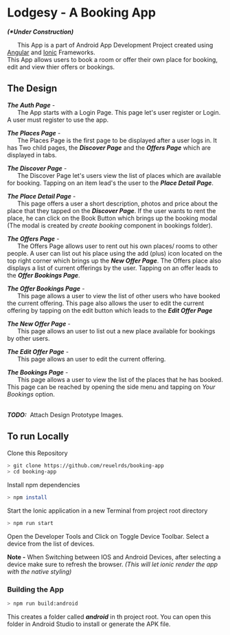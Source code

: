 # Lodgesy - A Booking App
**_(*Under Construction)_**

&nbsp;&nbsp;&nbsp;&nbsp;&nbsp;&nbsp;This App is a part of Android App Development Project created using [Angular](https://angular.io/) and [Ionic](https://ionicframework.com) Frameworks.  
This App allows users to book a room or offer their own place for booking, edit and view thier offers or bookings.


## The Design


**_The Auth Page_** -  
&nbsp;&nbsp;&nbsp;&nbsp;&nbsp;&nbsp;The App starts with a Login Page. This page let's user register or Login. A user must register to use the app.


**_The Places Page_** -   
&nbsp;&nbsp;&nbsp;&nbsp;&nbsp;&nbsp;The Places Page is the first page to be displayed after a user logs in. It has Two child pages, the **_Discover Page_** and the **_Offers Page_** which are displayed in tabs.


**_The Discover Page_** -  
&nbsp;&nbsp;&nbsp;&nbsp;&nbsp;&nbsp;The Discover Page let's users view the list of places which are available for booking. Tapping on an item lead's the user to the **_Place Detail Page_**.


**_The Place Detail Page_** -  
&nbsp;&nbsp;&nbsp;&nbsp;&nbsp;&nbsp;This page offers a user a short description, photos and price about the place that they tapped on the **_Discover Page_**. If the user wants to rent the place, he can click on the Book Button which brings up the booking modal (The modal is created by _create booking_ component in bookings folder).


**_The Offers Page_** -  
&nbsp;&nbsp;&nbsp;&nbsp;&nbsp;&nbsp;The Offers Page allows user to rent out his own places/ rooms to other people. A user can list out his place using the add (plus) icon located on the top right corner which brings up the **_New Offer Page_**. The Offers place also displays a list of current offerings by the user. Tapping on an offer leads to the **_Offer Bookings Page_**.


**_The Offer Bookings Page_** -  
&nbsp;&nbsp;&nbsp;&nbsp;&nbsp;&nbsp;This page allows a user to view the list of other users who have booked the current offering. This page also allows the user to edit the current offering by tapping on the edit button which leads to the **_Edit Offer Page_**


**_The New Offer Page_** -  
&nbsp;&nbsp;&nbsp;&nbsp;&nbsp;&nbsp;This page allows an user to list out a new place available for bookings by other users.


**_The Edit Offer Page_** -  
&nbsp;&nbsp;&nbsp;&nbsp;&nbsp;&nbsp;This page allows an user to edit the current offering.


**_The Bookings Page_** -  
&nbsp;&nbsp;&nbsp;&nbsp;&nbsp;&nbsp;This page allows a user to view the list of the places that he has booked. This page can be reached by opening the side menu and tapping on _Your Bookings_ option.  

&nbsp;  
**_TODO:_** &nbsp;Attach Design Prototype Images.


## To run Locally


Clone this Repository
```bash
> git clone https://github.com/reuelrds/booking-app
> cd booking-app
```

Install npm dependencies
```bash
> npm install
```

Start the Ionic application in a new Terminal from project root directory
```bash
> npm run start
```

Open the Developer Tools and Click on Toggle Device Toolbar. Select a device from the list of devices.  

**Note -** When Switching between IOS and Android Devices, after selecting a device make sure to refresh the browser. _(This will let ionic render the app with the native styling)_ 

### Building the App

```bash
> npm run build:android
```

This creates a folder called **_android_** in th project root. You can open this folder in Android Studio to install or generate the APK file.

